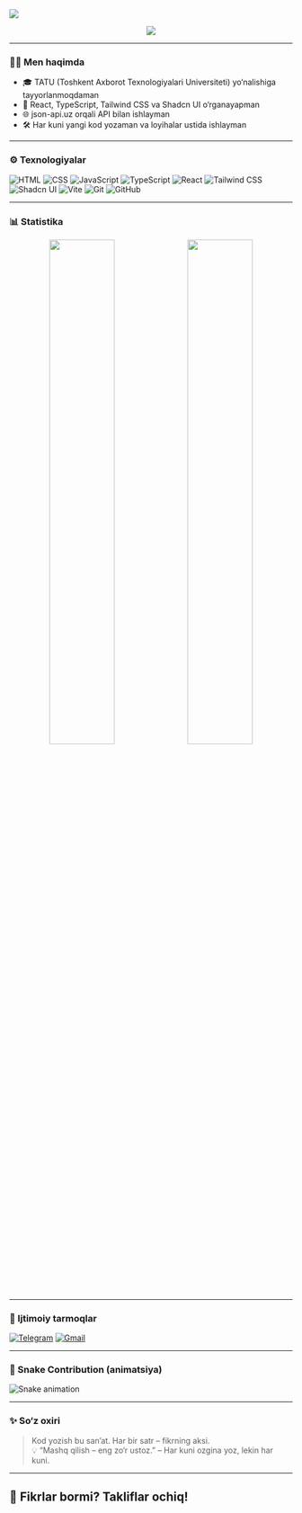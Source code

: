 <!-- Banner -->
<img src="https://capsule-render.vercel.app/api?type=waving&color=0:fc4a1a,100:f7b733&height=200&section=header&text=Toshmuhammad%20Rafiqov&fontSize=40&fontAlignY=35&desc=Frontend%20Developer%20|%20React%20%26%20Tailwind%20Fan&descAlignY=55&animation=fadeIn" />

<p align="center">
  <img src="https://readme-typing-svg.demolab.com/?lines=Assalomu+alaykum!+Men+Toshmuhammad;Frontend+developer;React%2C+Tailwind%2C+Shadcn+fanati;Welcome+to+my+GitHub!&center=true&width=500&height=50" />
</p>

---

### 🧑‍💻 Men haqimda

- 🎓 TATU (Toshkent Axborot Texnologiyalari Universiteti) yo‘nalishiga tayyorlanmoqdaman  
- 🧠 React, TypeScript, Tailwind CSS va Shadcn UI o‘rganayapman  
- 🌐 json-api.uz orqali API bilan ishlayman  
- 🛠️ Har kuni yangi kod yozaman va loyihalar ustida ishlayman  

---

### ⚙️ Texnologiyalar

![HTML](https://img.shields.io/badge/-HTML5-E34F26?style=for-the-badge&logo=html5&logoColor=white)
![CSS](https://img.shields.io/badge/-CSS3-1572B6?style=for-the-badge&logo=css3)
![JavaScript](https://img.shields.io/badge/-JavaScript-F7DF1E?style=for-the-badge&logo=javascript&logoColor=black)
![TypeScript](https://img.shields.io/badge/-TypeScript-3178C6?style=for-the-badge&logo=typescript)
![React](https://img.shields.io/badge/-React-61DAFB?style=for-the-badge&logo=react)
![Tailwind CSS](https://img.shields.io/badge/-Tailwind-38B2AC?style=for-the-badge&logo=tailwind-css)
![Shadcn UI](https://img.shields.io/badge/-Shadcn_UI-black?style=for-the-badge)
![Vite](https://img.shields.io/badge/-Vite-646CFF?style=for-the-badge&logo=vite)
![Git](https://img.shields.io/badge/-Git-F05032?style=for-the-badge&logo=git)
![GitHub](https://img.shields.io/badge/-GitHub-181717?style=for-the-badge&logo=github)

---

### 📊 Statistika

<p align="center">
  <img src="https://github-readme-stats.vercel.app/api?username=toshmuhammad&show_icons=true&theme=radical" width="48%"/>
  <img src="https://github-readme-stats.vercel.app/api/top-langs/?username=toshmuhammad&layout=compact&theme=radical" width="48%"/>
</p>

---

### 📱 Ijtimoiy tarmoqlar

[![Telegram](https://img.shields.io/badge/Telegram-26A5E4?style=for-the-badge&logo=telegram&logoColor=white)](https://t.me/toshmuhammad_rafiqov)
[![Gmail](https://img.shields.io/badge/Gmail-D14836?style=for-the-badge&logo=gmail&logoColor=white)](mailto:example@gmail.com)

---

### 🐍 Snake Contribution (animatsiya)

![Snake animation](https://github.com/toshmuhammad/toshmuhammad/blob/output/github-contribution-grid-snake.svg)

---

### ✨ So‘z oxiri

> Kod yozish bu san’at. Har bir satr – fikrning aksi.  
> 💡 “Mashq qilish – eng zo‘r ustoz.” – Har kuni ozgina yoz, lekin har kuni.

---

## 🔧 Fikrlar bormi? Takliflar ochiq!
